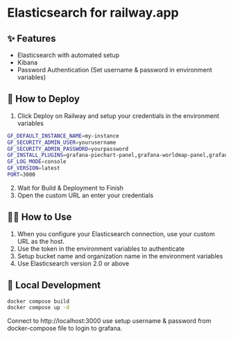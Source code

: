 # Elasticsearch for railway.app

<!---
Deploy Elasticsearch on railway with one click.

[![Deploy on Railway](https://railway.app/button.svg)](https://railway.app/template/anURAt?referralCode=2_sIT9)
-->

## ✨ Features

* Elasticsearch with automated setup
* Kibana
* Password Authentication (Set username & password in environment variables)

## 🐍 How to Deploy

1. Click Deploy on Railway and setup your credentials in the environment variables

```bash
GF_DEFAULT_INSTANCE_NAME=my-instance
GF_SECURITY_ADMIN_USER=yourusername
GF_SECURITY_ADMIN_PASSWORD=yourpassword
GF_INSTALL_PLUGINS=grafana-piechart-panel,grafana-worldmap-panel,grafana-clock-panel,grafana-simple-json-datasource
GF_LOG_MODE=console
GF_VERSION=latest
PORT=3000
```

2. Wait for Build & Deployment to Finish
3. Open the custom URL an enter your credentials

## 👩‍💻 How to Use

1. When you configure your Elasticsearch connection, use your custom URL as the host.
2. Use the token in the environment variables to authenticate
3. Setup bucket name and organization name in the environment variables
4. Use Elasticsearch version 2.0 or above

## 🐳  Local Development

```bash
docker compose build
docker compose up -d
```

Connect to http://localhost:3000 use setup username & password from docker-compose file to login to grafana.
